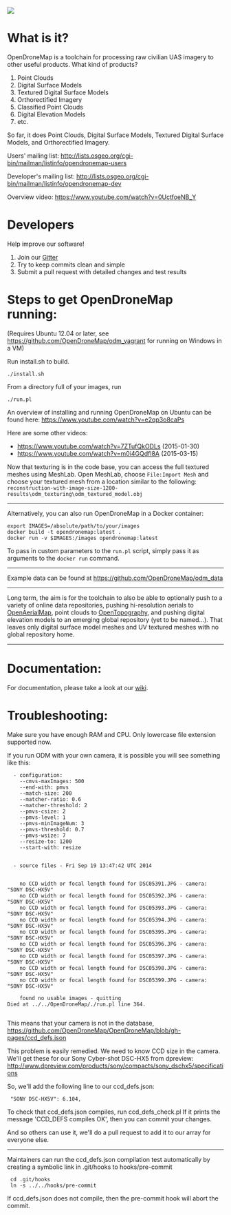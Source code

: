 ![](https://opendronemap.github.io/OpenDroneMap/img/odm_image.png)

What is it?
===========

OpenDroneMap is a toolchain for processing raw civilian UAS imagery to other useful products. What kind of products?

1. Point Clouds
2. Digital Surface Models
3. Textured Digital Surface Models
4. Orthorectified Imagery
5. Classified Point Clouds
6. Digital Elevation Models
7. etc.

So far, it does Point Clouds, Digital Surface Models, Textured Digital Surface Models, and Orthorectified Imagery.

Users' mailing list: http://lists.osgeo.org/cgi-bin/mailman/listinfo/opendronemap-users

Developer's mailing list: http://lists.osgeo.org/cgi-bin/mailman/listinfo/opendronemap-dev

Overview video: https://www.youtube.com/watch?v=0UctfoeNB_Y

Developers
=================

Help improve our software!

1. Join our [Gitter](https://gitter.im/OpenDroneMap)
2. Try to keep commits clean and simple
3. Submit a pull request with detailed changes and test results

Steps to get OpenDroneMap running:
==================================

(Requires Ubuntu 12.04 or later, see https://github.com/OpenDroneMap/odm_vagrant for running on Windows in a VM)

Run install.sh to build.

    ./install.sh

From a directory full of your images, run

    ./run.pl

An overview of installing and running OpenDroneMap on Ubuntu can be found here: https://www.youtube.com/watch?v=e2qp3o8caPs

Here are some other videos:

- https://www.youtube.com/watch?v=7ZTufQkODLs (2015-01-30)
- https://www.youtube.com/watch?v=m0i4GQdfl8A (2015-03-15)

Now that texturing is in the code base, you can access the full textured meshes using MeshLab. Open MeshLab, choose `File:Import Mesh` and choose your textured mesh from a location similar to the following: `reconstruction-with-image-size-1200-results\odm_texturing\odm_textured_model.obj`

---

Alternatively, you can also run OpenDroneMap in a Docker container:

    export IMAGES=/absolute/path/to/your/images
    docker build -t opendronemap:latest .
    docker run -v $IMAGES:/images opendronemap:latest

To pass in custom parameters to the `run.pl` script, simply pass it as arguments to the `docker run` command.

---

Example data can be found at https://github.com/OpenDroneMap/odm_data

---

Long term, the aim is for the toolchain to also be able to optionally push to a variety of online data repositories, pushing hi-resolution aerials to [OpenAerialMap](http://opentopography.org/), point clouds to [OpenTopography](http://opentopography.org/), and pushing digital elevation models to an emerging global repository (yet to be named...). That leaves only digital surface model meshes and UV textured meshes with no global repository home.

---


Documentation:
==============

For documentation, please take a look at our [wiki](https://github.com/OpenDroneMap/OpenDroneMap/wiki).


Troubleshooting:
================

Make sure you have enough RAM and CPU. Only lowercase file extension supported now.

If you run ODM with your own camera, it is possible you will see something like this:

```
  - configuration:
    --cmvs-maxImages: 500
    --end-with: pmvs
    --match-size: 200
    --matcher-ratio: 0.6
    --matcher-threshold: 2
    --pmvs-csize: 2
    --pmvs-level: 1
    --pmvs-minImageNum: 3
    --pmvs-threshold: 0.7
    --pmvs-wsize: 7
    --resize-to: 1200
    --start-with: resize


  - source files - Fri Sep 19 13:47:42 UTC 2014


    no CCD width or focal length found for DSC05391.JPG - camera: "SONY DSC-HX5V"
    no CCD width or focal length found for DSC05392.JPG - camera: "SONY DSC-HX5V"
    no CCD width or focal length found for DSC05393.JPG - camera: "SONY DSC-HX5V"
    no CCD width or focal length found for DSC05394.JPG - camera: "SONY DSC-HX5V"
    no CCD width or focal length found for DSC05395.JPG - camera: "SONY DSC-HX5V"
    no CCD width or focal length found for DSC05396.JPG - camera: "SONY DSC-HX5V"
    no CCD width or focal length found for DSC05397.JPG - camera: "SONY DSC-HX5V"
    no CCD width or focal length found for DSC05398.JPG - camera: "SONY DSC-HX5V"
    no CCD width or focal length found for DSC05399.JPG - camera: "SONY DSC-HX5V"

    found no usable images - quitting
Died at ../../OpenDroneMap/./run.pl line 364.


```

This means that your camera is not in the database, https://github.com/OpenDroneMap/OpenDroneMap/blob/gh-pages/ccd_defs.json

This problem is easily remedied. We need to know CCD size in the camera. We'll get these for our Sony Cyber-shot DSC-HX5 from dpreview: http://www.dpreview.com/products/sony/compacts/sony_dschx5/specifications

So, we'll add the following line to our ccd_defs.json:

     "SONY DSC-HX5V": 6.104,

To check that ccd_defs.json compiles, run ccd_defs_check.pl
If it prints the message 'CCD_DEFS compiles OK', then you can commit your changes.

And so others can use it, we'll do a pull request to add it to our array for everyone else.

---

Maintainers can run the ccd_defs.json compilation test automatically by creating a
symbolic link in .git/hooks to hooks/pre-commit

     cd .git/hooks
     ln -s ../../hooks/pre-commit

If ccd_defs.json does not compile, then the pre-commit hook will abort the commit.

